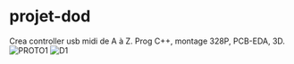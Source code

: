 # projet-dod
Crea controller usb midi de A à Z. Prog C++, montage 328P, PCB-EDA, 3D.
![PROTO1](https://user-images.githubusercontent.com/61543927/177867759-a5530b84-178b-4bea-b87d-7f4fa7409bbb.png)
![D1](https://user-images.githubusercontent.com/61543927/177867839-80e7e397-1431-4622-a0b7-56329cce33f3.png)
